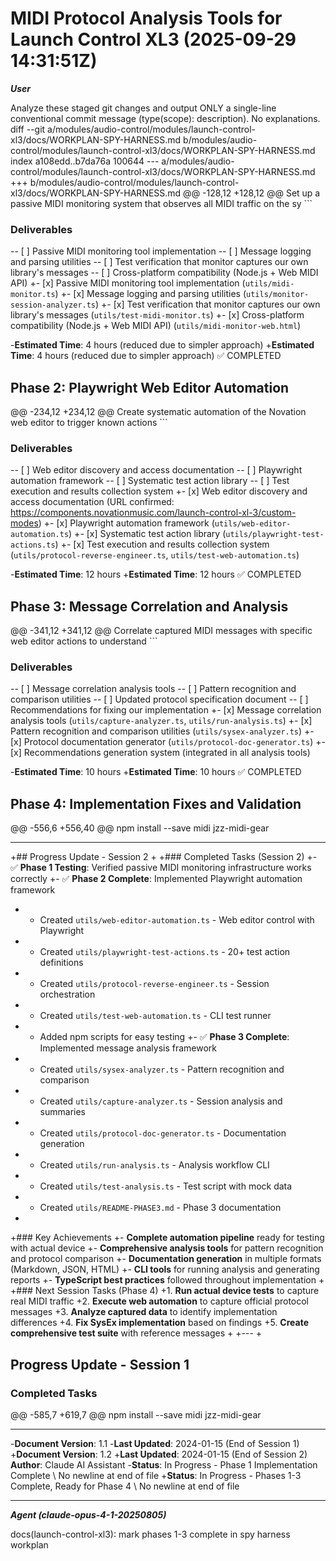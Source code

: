 <!-- Generated by SpecStory -->

# MIDI Protocol Analysis Tools for Launch Control XL3 (2025-09-29 14:31:51Z)

<!-- Claude Code Session b3c7a80f-f386-4d5b-b69c-eaea0d0b0dbb (2025-09-29_14-31-51Z) -->

_**User**_

Analyze these staged git changes and output ONLY a single-line conventional commit message (type(scope): description). No explanations.
diff --git a/modules/audio-control/modules/launch-control-xl3/docs/WORKPLAN-SPY-HARNESS.md b/modules/audio-control/modules/launch-control-xl3/docs/WORKPLAN-SPY-HARNESS.md
index a108edd..b7da76a 100644
--- a/modules/audio-control/modules/launch-control-xl3/docs/WORKPLAN-SPY-HARNESS.md
+++ b/modules/audio-control/modules/launch-control-xl3/docs/WORKPLAN-SPY-HARNESS.md
@@ -128,12 +128,12 @@ Set up a passive MIDI monitoring system that observes all MIDI traffic on the sy
    ```
 
 ### Deliverables
-- [ ] Passive MIDI monitoring tool implementation
-- [ ] Message logging and parsing utilities
-- [ ] Test verification that monitor captures our own library's messages
-- [ ] Cross-platform compatibility (Node.js + Web MIDI API)
+- [x] Passive MIDI monitoring tool implementation (`utils/midi-monitor.ts`)
+- [x] Message logging and parsing utilities (`utils/monitor-session-analyzer.ts`)
+- [x] Test verification that monitor captures our own library's messages (`utils/test-midi-monitor.ts`)
+- [x] Cross-platform compatibility (Node.js + Web MIDI API) (`utils/midi-monitor-web.html`)
 
-**Estimated Time**: 4 hours (reduced due to simpler approach)
+**Estimated Time**: 4 hours (reduced due to simpler approach) ✅ COMPLETED
 
 ## Phase 2: Playwright Web Editor Automation
 
@@ -234,12 +234,12 @@ Create systematic automation of the Novation web editor to trigger known actions
    ```
 
 ### Deliverables
-- [ ] Web editor discovery and access documentation
-- [ ] Playwright automation framework
-- [ ] Systematic test action library
-- [ ] Test execution and results collection system
+- [x] Web editor discovery and access documentation (URL confirmed: https://components.novationmusic.com/launch-control-xl-3/custom-modes)
+- [x] Playwright automation framework (`utils/web-editor-automation.ts`)
+- [x] Systematic test action library (`utils/playwright-test-actions.ts`)
+- [x] Test execution and results collection system (`utils/protocol-reverse-engineer.ts`, `utils/test-web-automation.ts`)
 
-**Estimated Time**: 12 hours
+**Estimated Time**: 12 hours ✅ COMPLETED
 
 ## Phase 3: Message Correlation and Analysis
 
@@ -341,12 +341,12 @@ Correlate captured MIDI messages with specific web editor actions to understand
    ```
 
 ### Deliverables
-- [ ] Message correlation analysis tools
-- [ ] Pattern recognition and comparison utilities
-- [ ] Updated protocol specification document
-- [ ] Recommendations for fixing our implementation
+- [x] Message correlation analysis tools (`utils/capture-analyzer.ts`, `utils/run-analysis.ts`)
+- [x] Pattern recognition and comparison utilities (`utils/sysex-analyzer.ts`)
+- [x] Protocol documentation generator (`utils/protocol-doc-generator.ts`)
+- [x] Recommendations generation system (integrated in all analysis tools)
 
-**Estimated Time**: 10 hours
+**Estimated Time**: 10 hours ✅ COMPLETED
 
 ## Phase 4: Implementation Fixes and Validation
 
@@ -556,6 +556,40 @@ npm install --save midi jzz-midi-gear
 
 ---
 
+## Progress Update - Session 2
+
+### Completed Tasks (Session 2)
+- ✅ **Phase 1 Testing**: Verified passive MIDI monitoring infrastructure works correctly
+- ✅ **Phase 2 Complete**: Implemented Playwright automation framework
+  - Created `utils/web-editor-automation.ts` - Web editor control with Playwright
+  - Created `utils/playwright-test-actions.ts` - 20+ test action definitions
+  - Created `utils/protocol-reverse-engineer.ts` - Session orchestration
+  - Created `utils/test-web-automation.ts` - CLI test runner
+  - Added npm scripts for easy testing
+- ✅ **Phase 3 Complete**: Implemented message analysis framework
+  - Created `utils/sysex-analyzer.ts` - Pattern recognition and comparison
+  - Created `utils/capture-analyzer.ts` - Session analysis and summaries
+  - Created `utils/protocol-doc-generator.ts` - Documentation generation
+  - Created `utils/run-analysis.ts` - Analysis workflow CLI
+  - Created `utils/test-analysis.ts` - Test script with mock data
+  - Created `utils/README-PHASE3.md` - Phase 3 documentation
+
+### Key Achievements
+- **Complete automation pipeline** ready for testing with actual device
+- **Comprehensive analysis tools** for pattern recognition and protocol comparison
+- **Documentation generation** in multiple formats (Markdown, JSON, HTML)
+- **CLI tools** for running analysis and generating reports
+- **TypeScript best practices** followed throughout implementation
+
+### Next Session Tasks (Phase 4)
+1. **Run actual device tests** to capture real MIDI traffic
+2. **Execute web automation** to capture official protocol messages
+3. **Analyze captured data** to identify implementation differences
+4. **Fix SysEx implementation** based on findings
+5. **Create comprehensive test suite** with reference messages
+
+---
+
 ## Progress Update - Session 1
 
 ### Completed Tasks
@@ -585,7 +619,7 @@ npm install --save midi jzz-midi-gear
 
 ---
 
-**Document Version**: 1.1
-**Last Updated**: 2024-01-15 (End of Session 1)
+**Document Version**: 1.2
+**Last Updated**: 2024-01-15 (End of Session 2)
 **Author**: Claude AI Assistant
-**Status**: In Progress - Phase 1 Implementation Complete
\ No newline at end of file
+**Status**: In Progress - Phases 1-3 Complete, Ready for Phase 4
\ No newline at end of file


---

_**Agent (claude-opus-4-1-20250805)**_

docs(launch-control-xl3): mark phases 1-3 complete in spy harness workplan

